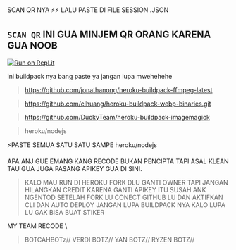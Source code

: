 SCAN QR NYA ⚡⚡ LALU PASTE DI FILE SESSION .JSON
## `SCAN QR` INI GUA MINJEM QR ORANG KARENA GUA NOOB

[![Run on Repl.it](https://repl.it/badge/github/quiec/whatsAlfa)](https://replit.com/@tioclkp02/SCAN-QR-TOT)

ini buildpack nya bang paste ya jangan lupa mwehehehe


>   https://github.com/jonathanong/heroku-buildpack-ffmpeg-latest

>   https://github.com/clhuang/heroku-buildpack-webp-binaries.git

>   https://github.com/DuckyTeam/heroku-buildpack-imagemagick

>   heroku/nodejs

⚡PASTE SEMUA SATU SATU SAMPE heroku/nodejs



APA ANJ GUE EMANG KANG RECODE BUKAN PENCIPTA TAPI ASAL KLEAN TAU GUA JUGA PASANG APIKEY GUA DI SINI.
>KALO MAU RUN DI HEROKU FORK DLU GANTI OWNER TAPI JANGAN HILANGKAN CREDIT KARENA GANTI APIKEY ITU SUSAH ANK NGENTOD
>SETELAH FORK LU CONECT GITHUB LU DAN AKTIFKAN CLI DAN AUTO DEPLOY JANGAN LUPA BUILDPACK NYA KALO LUPA LU GAK BISA BUAT STIKER

MY TEAM RECODE \\
> BOTCAHBOTz//
>VERDI BOTZ//
>YAN BOTZ//
>RYZEN BOTZ//
